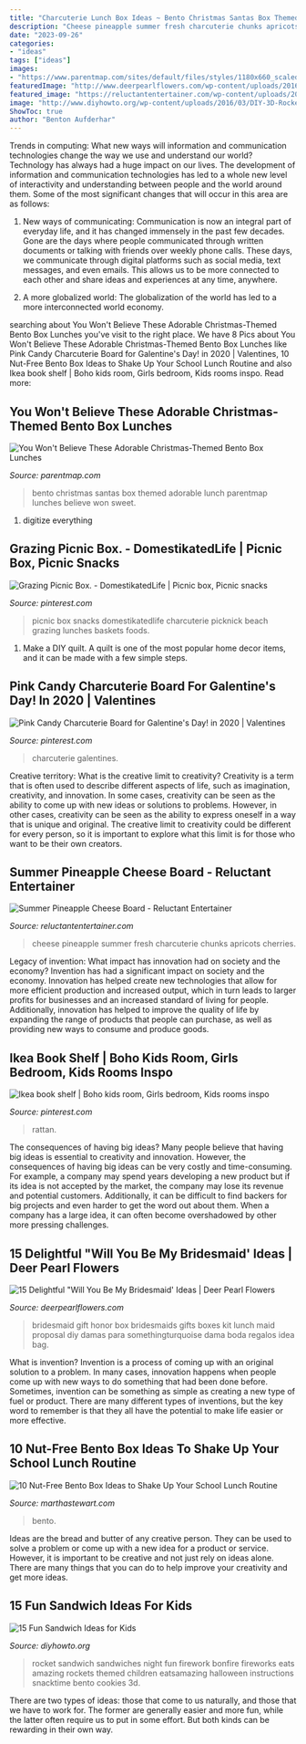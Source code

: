 ```yaml
---
title: "Charcuterie Lunch Box Ideas ~ Bento Christmas Santas Box Themed Adorable Lunch Parentmap Lunches Believe Won Sweet"
description: "Cheese pineapple summer fresh charcuterie chunks apricots cherries"
date: "2023-09-26"
categories:
- "ideas"
tags: ["ideas"]
images:
- "https://www.parentmap.com/sites/default/files/styles/1180x660_scaled_cropped/public/2017-12/mini_santas_bento_0.jpg?itok=RgzZDUd_"
featuredImage: "http://www.deerpearlflowers.com/wp-content/uploads/2016/08/Will-you-be-my-Bridesmaid-Ideas-9.jpg"
featured_image: "https://reluctantentertainer.com/wp-content/uploads/2018/06/Summer-Pineapple-Cheese-Board-4.jpg"
image: "http://www.diyhowto.org/wp-content/uploads/2016/03/DIY-3D-Rocket-Sandwich-15-Fun-Sandwich-Ideas-for-Kids-DIYHowto.jpg"
ShowToc: true
author: "Benton Aufderhar"
---
```



Trends in computing: What new ways will information and communication technologies change the way we use and understand our world?
Technology has always had a huge impact on our lives. The development of information and communication technologies has led to a whole new level of interactivity and understanding between people and the world around them. Some of the most significant changes that will occur in this area are as follows:
1) New ways of communicating: Communication is now an integral part of everyday life, and it has changed immensely in the past few decades. Gone are the days where people communicated through written documents or talking with friends over weekly phone calls. These days, we communicate through digital platforms such as social media, text messages, and even emails. This allows us to be more connected to each other and share ideas and experiences at any time, anywhere.

2) A more globalized world: The globalization of the world has led to a more interconnected world economy.

	

		
searching about You Won&#039;t Believe These Adorable Christmas-Themed Bento Box Lunches you've visit to the right place. We have 8 Pics about You Won&#039;t Believe These Adorable Christmas-Themed Bento Box Lunches like Pink Candy Charcuterie Board for Galentine&#039;s Day! in 2020 | Valentines, 10 Nut-Free Bento Box Ideas to Shake Up Your School Lunch Routine and also Ikea book shelf | Boho kids room, Girls bedroom, Kids rooms inspo. Read more:
		
    
## You Won&#039;t Believe These Adorable Christmas-Themed Bento Box Lunches

<img loading=lazy src="https://www.parentmap.com/sites/default/files/styles/1180x660_scaled_cropped/public/2017-12/mini_santas_bento_0.jpg?itok=RgzZDUd_" onerror="this.onerror=null;this.src='https://tse4.mm.bing.net/th?id=OIP.F7MlpYTUU-eiWzKc6_wDJwHaEJ&amp;pid=15.1';" alt="You Won&#039;t Believe These Adorable Christmas-Themed Bento Box Lunches">

_Source: parentmap.com_

>bento christmas santas box themed adorable lunch parentmap lunches believe won sweet. 

	

1. digitize everything

    
## Grazing Picnic Box. - DomestikatedLife | Picnic Box, Picnic Snacks

<img loading=lazy src="https://i.pinimg.com/736x/f1/7f/ae/f17faeb49bd209e7d9a452c843b656dd.jpg" onerror="this.onerror=null;this.src='https://tse1.mm.bing.net/th?id=OIP.sB3GoJyiRDwfcwdpA4uiVwHaJ3&amp;pid=15.1';" alt="Grazing Picnic Box. - DomestikatedLife | Picnic box, Picnic snacks">

_Source: pinterest.com_

>picnic box snacks domestikatedlife charcuterie picknick beach grazing lunches baskets foods. 

	

1. Make a DIY quilt. A quilt is one of the most popular home decor items, and it can be made with a few simple steps.

    
## Pink Candy Charcuterie Board For Galentine&#039;s Day! In 2020 | Valentines

<img loading=lazy src="https://i.pinimg.com/736x/b8/b0/48/b8b048197379c0be66deb87cad0d66ba.jpg" onerror="this.onerror=null;this.src='https://tse1.mm.bing.net/th?id=OIP.UZYSjT2_wcxUfnguPqAvIgHaLF&amp;pid=15.1';" alt="Pink Candy Charcuterie Board for Galentine&#039;s Day! in 2020 | Valentines">

_Source: pinterest.com_

>charcuterie galentines. 

	

Creative territory: What is the creative limit to creativity?
Creativity is a term that is often used to describe different aspects of life, such as imagination, creativity, and innovation. In some cases, creativity can be seen as the ability to come up with new ideas or solutions to problems. However, in other cases, creativity can be seen as the ability to express oneself in a way that is unique and original. The creative limit to creativity could be different for every person, so it is important to explore what this limit is for those who want to be their own creators.

    
## Summer Pineapple Cheese Board - Reluctant Entertainer

<img loading=lazy src="https://reluctantentertainer.com/wp-content/uploads/2018/06/Summer-Pineapple-Cheese-Board-4.jpg" onerror="this.onerror=null;this.src='https://tse1.mm.bing.net/th?id=OIP.cuSNmV5TvcKpPiIYZU9DKgHaLG&amp;pid=15.1';" alt="Summer Pineapple Cheese Board - Reluctant Entertainer">

_Source: reluctantentertainer.com_

>cheese pineapple summer fresh charcuterie chunks apricots cherries. 

	

Legacy of invention: What impact has innovation had on society and the economy?
Invention has had a significant impact on society and the economy. Innovation has helped create new technologies that allow for more efficient production and increased output, which in turn leads to larger profits for businesses and an increased standard of living for people. Additionally, innovation has helped to improve the quality of life by expanding the range of products that people can purchase, as well as providing new ways to consume and produce goods.

    
## Ikea Book Shelf | Boho Kids Room, Girls Bedroom, Kids Rooms Inspo

<img loading=lazy src="https://i.pinimg.com/736x/42/6e/08/426e08b7ac81a7230045c106b4b109af.jpg" onerror="this.onerror=null;this.src='https://tse3.mm.bing.net/th?id=OIP.11DHeBOU_kkj-bRkMvsxEAHaLF&amp;pid=15.1';" alt="Ikea book shelf | Boho kids room, Girls bedroom, Kids rooms inspo">

_Source: pinterest.com_

>rattan. 

	

The consequences of having big ideas?
Many people believe that having big ideas is essential to creativity and innovation. However, the consequences of having big ideas can be very costly and time-consuming. For example, a company may spend years developing a new product but if its idea is not accepted by the market, the company may lose its revenue and potential customers. Additionally, it can be difficult to find backers for big projects and even harder to get the word out about them. When a company has a large idea, it can often become overshadowed by other more pressing challenges.

    
## 15 Delightful &quot;Will You Be My Bridesmaid&#039; Ideas | Deer Pearl Flowers

<img loading=lazy src="http://www.deerpearlflowers.com/wp-content/uploads/2016/08/Will-you-be-my-Bridesmaid-Ideas-9.jpg" onerror="this.onerror=null;this.src='https://tse4.mm.bing.net/th?id=OIP.xhuPpFItA60ilSdCiTho4QHaLH&amp;pid=15.1';" alt="15 Delightful &quot;Will You Be My Bridesmaid&#039; Ideas | Deer Pearl Flowers">

_Source: deerpearlflowers.com_

>bridesmaid gift honor box bridesmaids gifts boxes kit lunch maid proposal diy damas para somethingturquoise dama boda regalos idea bag. 

	

What is invention?
Invention is a process of coming up with an original solution to a problem. In many cases, innovation happens when people come up with new ways to do something that had been done before. Sometimes, invention can be something as simple as creating a new type of fuel or product. There are many different types of inventions, but the key word to remember is that they all have the potential to make life easier or more effective.

    
## 10 Nut-Free Bento Box Ideas To Shake Up Your School Lunch Routine

<img loading=lazy src="https://static.onecms.io/wp-content/uploads/sites/34/2019/07/19034505/jam-ham-nut-free-lunch.jpg" onerror="this.onerror=null;this.src='https://tse2.mm.bing.net/th?id=OIP.JXbGHQ72UtxvDXWdZ2es5AHaKh&amp;pid=15.1';" alt="10 Nut-Free Bento Box Ideas to Shake Up Your School Lunch Routine">

_Source: marthastewart.com_

>bento. 

	

Ideas are the bread and butter of any creative person. They can be used to solve a problem or come up with a new idea for a product or service. However, it is important to be creative and not just rely on ideas alone. There are many things that you can do to help improve your creativity and get more ideas.

    
## 15 Fun Sandwich Ideas For Kids

<img loading=lazy src="http://www.diyhowto.org/wp-content/uploads/2016/03/DIY-3D-Rocket-Sandwich-15-Fun-Sandwich-Ideas-for-Kids-DIYHowto.jpg" onerror="this.onerror=null;this.src='https://tse3.mm.bing.net/th?id=OIP.LUILl2Tvr09ZfKVxXYiNSwHaLJ&amp;pid=15.1';" alt="15 Fun Sandwich Ideas for Kids">

_Source: diyhowto.org_

>rocket sandwich sandwiches night fun firework bonfire fireworks eats amazing rockets themed children eatsamazing halloween instructions snacktime bento cookies 3d. 

	

There are two types of ideas: those that come to us naturally, and those that we have to work for. The former are generally easier and more fun, while the latter often require us to put in some effort. But both kinds can be rewarding in their own way.

